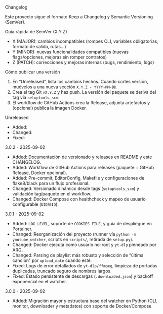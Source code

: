 Changelog

Este proyecto sigue el formato Keep a Changelog y Semantic Versioning (SemVer).

Guía rápida de SemVer (X.Y.Z)
- X (MAJOR): cambios incompatibles (rompes CLI, variables obligatorias, formato de salida, rutas…)
- Y (MINOR): nuevas funcionalidades compatibles (nuevas flags/opciones, mejoras sin romper contratos)
- Z (PATCH): correcciones y mejoras internas (bugs, rendimiento, logs)

Cómo publicar una versión
1) En “Unreleased”, lista los cambios hechos. Cuando cortes versión, muévelos a una nueva sección `X.Y.Z - YYYY-MM-DD`.
2) Crea el tag Git `vX.Y.Z` y haz push. La versión del paquete se deriva del tag vía `setuptools_scm`.
3) El workflow de GitHub Actions crea la Release, adjunta artefactos y (opcional) publica la imagen Docker.

Unreleased
- Added:
- Changed:
- Fixed:

3.0.2 - 2025-09-02
- Added: Documentación de versionado y releases en README y este CHANGELOG.
- Added: Workflow de GitHub Actions para releases (paquete + GitHub Release, Docker opcional).
- Added: Pre-commit, EditorConfig, Makefile y configuraciones de flake8/black para un flujo profesional.
- Changed: Versionado dinámico desde tags (`setuptools_scm`) y validación tag/paquete en el workflow.
- Changed: Docker Compose con healthcheck y mapeo de usuario configurable (`UID`/`GID`).

3.0.1 - 2025-09-02
- Added: `LOG_LEVEL`, soporte de `COOKIES_FILE`, y guía de despliegue en Portainer.
- Changed: Reorganización del proyecto (runner vía `python -m youtube_watcher`, scripts en `scripts/`, retirada de `setup.py`).
- Changed: Docker ejecuta como usuario no-root y `yt-dlp` pinneado por ARG.
- Changed: Parsing de playlist más robusto y selección de “última canción” por `upload_date` cuando esté.
- Fixed: Logs de error detallados de `yt-dlp/ffmpeg`, limpieza de portadas duplicadas, truncado seguro de nombres largos.
- Fixed: Estado persistente de descargas (`.downloaded.json`) y backoff exponencial en el watcher.

3.0.0 - 2025-09-02
- Added: Migración mayor y estructura base del watcher en Python (CLI, monitor, downloader y metadatos) con soporte de Docker/Compose.
